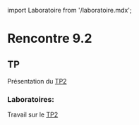 import Laboratoire from '/laboratoire.mdx';

# Rencontre 9.2

## TP
Présentation du [TP2](/tp/tp2)

### Laboratoires: 
Travail sur le [TP2](/tp/tp2)